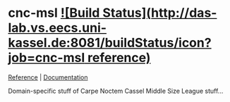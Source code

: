 # cnc-msl [![Build Status](http://das-lab.vs.eecs.uni-kassel.de:8081/buildStatus/icon?job=cnc-msl reference)](http://das-lab.vs.eecs.uni-kassel.de:8081/job/cnc-msl%20reference/)
[Reference](https://carpe-noctem-cassel.github.io/cnc-msl) | [Documentation](https://carpe-noctem-cassel.github.io)

Domain-specific stuff of Carpe Noctem Cassel Middle Size League stuff...
